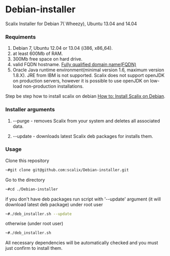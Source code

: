 Debian-installer
================

Scalix Installer for Debian 7( Wheezy), Ubuntu 13.04 and 14.04

### Requiments ###
1. Debian 7, Ubuntu 12.04 or 13.04 (i386, x86_64).
2. at least 600Mb of RAM.
3. 300Mb free space on  hard drive.
4. valid FQDN hostname. [Fully qualified domain name(FQDN)][1]
5. Oracle Java runtime environment(minimal version 1.6, maximum version 1.8.X). JRE from IBM is not supported. Scalix does not support openJDK on production servers, however it is possible to use openJDK on low-load non-production installations.

Step be step how to install scalix on debian [How to: Install Scalix on Debian][2].

### Installer arguments ###
1. --purge - removes Scalix from your system and deletes all associated data.

2. --update - downloads latest Scalix deb packages for installs them.


### Usage ###
Clone this repository
```sh
~#git clone git@github.com:scalix/Debian-installer.git
```
Go to the directory
```sh
~#cd ./Debian-installer
```
if you don't have deb packages run script with  '--update' argument (it will download latest deb package) under root user
```sh
~#./deb_installer.sh --update
```
otherwise (under root user)
```sh
~#./deb_installer.sh
```
All necessary dependencies will be automatically checked and you must just confirm to install them.

  [1]: http://en.wikipedia.org/wiki/Fully_qualified_domain_name
  [2]: https://www.flomain.de/2015/07/how-to-install-scalix-on-debian/
